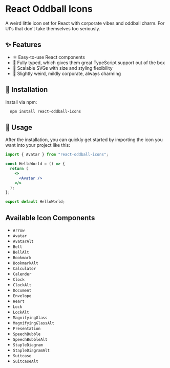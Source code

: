 # React Oddball Icons

A weird little icon set for React with corporate vibes and oddball charm. For UI's that don’t take themselves too seriously.

## ✨ Features

- ⚛️ Easy-to-use React components
- 🎯 Fully typed, which gives them great TypeScript support out of the box
- 🎨 Scalable SVGs with size and styling flexibility
- 🧃 Slightly weird, mildly corporate, always charming

## 🚀 Installation

Install via npm:

```bash
  npm install react-oddball-icons
```

## 🧰 Usage

After the installation, you can quickly get started by importing the icon you want into your project like this:

```jsx
import { Avatar } from "react-oddball-icons";

const HelloWorld = () => {
  return (
    <>
      <Avatar />
    </>
  );
};

export default HelloWorld;
```

## Available Icon Components

- `Arrow`
- `Avatar`
- `AvatarAlt`
- `Bell`
- `BellAlt`
- `Bookmark`
- `BookmarkAlt`
- `Calculator`
- `Calender`
- `Clock`
- `ClockAlt`
- `Document`
- `Envelope`
- `Heart`
- `Lock`
- `LockAlt`
- `MagnifyingGlass`
- `MagnifyingGlassAlt`
- `Presentation`
- `SpeechBubble`
- `SpeechBubbleAlt`
- `StapleDiagram`
- `StapleDiagramAlt`
- `Suitcase`
- `SuitcaseAlt`
